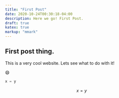 ```yaml
---
title: "First Post"
date: 2020-10-24T00:30:18-04:00
description: Here we go! First Post. 
draft: true
katex: true
markup: "mmark"
---
```



## First post thing.

This is a very cool website. Lets see what to do with it!

:smile:

```python
x = y
```

$$ x=y$$

